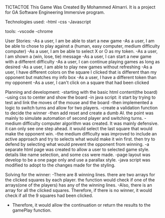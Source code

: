 TICTACTOE
This Game Was Created By Mohammed Almarri.
It is a project for GA Software Engineering Immersive program.

Technologies used:
-html
-css
-Javascript

tools:
-vscode
-chrome


User Stories:
-As a user, I am be able to start a new game
-As a user, I am be able to chose to play against a (human, easy computer, medium difficulty computer)
-As a user, I am be able to select X or O as my token.
-As a user, I am shown a (win, lose, tie) message 
-As a user, I can start a new game with a different difficulty
-As a user, I can continue playing games as long as desired
-As a user, I am able to play new games without refreshing
-As a user, I have different colors on the square I clicked that is different than my opponent but matches my info box
-As a user, I have a different token than my opponent
-As a user, I can't click on a square that had been clicked

Planning and development:
-starting with the basic html content(the board)
-using css to center and show the board
-in java script: it start by trying to test and link the moves of the mouse and the board
-then implemented a logic to switch turns and allow for two players.
-create a validation function to decide the winner
-then add reset and create a dumb AI. the point was mainly to simulate automation of second player and switching turns.
-medium difficulty computer algorithm was created. It was mainly defensive. it can only see one step ahead. it would select the last square that would make the opponent win.
-the medium difficulty was improved to include an active approach and try to selects what would make it win first. then try to defend by selecting what would prevent the opponent from winning.
-a separate html page was created to allow a user to selected game style. details like name selection, and some css were made.
-page layout was develop to be a one page only and use a parallax style.
-java script was modified to adopt to the changes made for the styling.


Solving for the winner:
-There are 8 winning lines. there are two arrays for the clicked squares by each player. the function would check if one of the arrays(one of the players) has any of the winning lines.
-Also, there is an array for all the clicked squares. Therefore, if there is no winner, it would check if all the 9 squares had been clicked.
- Therefore, it would allow the continuation or return the results to the gamePlay function.
